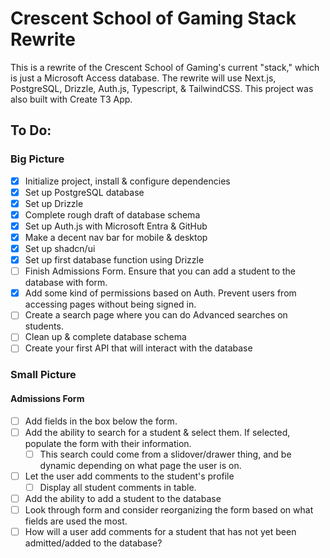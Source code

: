 # Crescent School of Gaming Stack Rewrite

This is a rewrite of the Crescent School of Gaming's current "stack," which is just a Microsoft Access database.
The rewrite will use Next.js, PostgreSQL, Drizzle, Auth.js, Typescript, & TailwindCSS.
This project was also built with Create T3 App.

## To Do:

### Big Picture

- [x] Initialize project, install & configure dependencies
- [x] Set up PostgreSQL database
- [x] Set up Drizzle
- [x] Complete rough draft of database schema
- [x] Set up Auth.js with Microsoft Entra & GitHub
- [x] Make a decent nav bar for mobile & desktop
- [x] Set up shadcn/ui
- [x] Set up first database function using Drizzle
- [ ] Finish Admissions Form. Ensure that you can add a student to the database with form.
- [X] Add some kind of permissions based on Auth. Prevent users from accessing pages without being signed in.
- [ ] Create a search page where you can do Advanced searches on students.
- [ ] Clean up & complete database schema
- [ ] Create your first API that will interact with the database

### Small Picture

#### Admissions Form

- [ ] Add fields in the box below the form.
- [ ] Add the ability to search for a student & select them. If selected, populate the form with their information.
    - [ ] This search could come from a slidover/drawer thing, and be dynamic depending on what page the user is on. 
- [ ] Let the user add comments to the student's profile
    - [ ] Display all student comments in table.
- [ ] Add the ability to add a student to the database
- [ ] Look through form and consider reorganizing the form based on what fields are used the most.
- [ ] How will a user add comments for a student that has not yet been admitted/added to the database?
